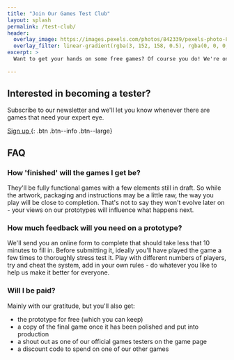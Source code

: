 ```yaml
---
title: "Join Our Games Test Club"
layout: splash
permalink: /test-club/
header:
  overlay_image: https://images.pexels.com/photos/842339/pexels-photo-842339.jpeg
  overlay_filter: linear-gradient(rgba(3, 152, 158, 0.5), rgba(0, 0, 0, 0.5))
excerpt: >
  Want to get your hands on some free games? Of course you do! We're on the hunt for people to help turn our prototypes into perfect products.
  
---
```


## Interested in becoming a tester?

Subscribe to our newsletter and we'll let you know whenever there are games that need your expert eye.

[Sign up <i class="fa fa-angle-right"></i>](https://tinyletter.com/exclaimgames){: .btn .btn--info .btn--large}

## FAQ

### How 'finished' will the games I get be?

They'll be fully functional games with a few elements still in draft. So while the artwork, packaging and instructions may be a little raw, the way you play will be close to completion. That's not to say they won't evolve later on - your views on our prototypes will influence what happens next.

### How much feedback will you need on a prototype?

We'll send you an online form to complete that should take less that 10 minutes to fill in. Before submitting it, ideally you'll have played the game a few times to thoroughly stress test it. Play with different numbers of players, try and cheat the system, add in your own rules - do whatever you like to help us make it better for everyone.

### Will I be paid?

Mainly with our gratitude, but you'll also get:

  * the prototype for free (which you can keep)
  * a copy of the final game once it has been polished and put into production
  * a shout out as one of our official games testers on the game page
  * a discount code to spend on one of our other games
